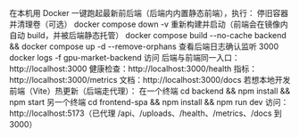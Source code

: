 在本机用 Docker 一键跑起最新前后端（后端内内置静态前端），执行：
停旧容器并清理卷（可选）
docker compose down -v
重新构建并启动（前端会在镜像内自动 build，并被后端静态托管）
docker compose build --no-cache backend && docker compose up -d --remove-orphans
查看后端日志确认监听 3000
docker logs -f gpu-market-backend
访问
后端与前端同一入口：http://localhost:3000
健康检查：http://localhost:3000/health
指标：http://localhost:3000/metrics
文档：http://localhost:3000/docs
若想本地开发前端（Vite）热更新（后端走代理）：
在一个终端
cd backend && npm install && npm start
另一个终端
cd frontend-spa && npm install && npm run dev
访问：http://localhost:5173（已代理 /api、/uploads、/health、/metrics、/docs 到 3000）
